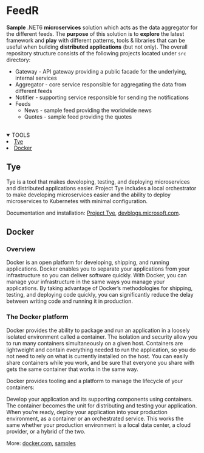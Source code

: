 # FeedR
**Sample** .NET6 **microservices** solution which acts as the data aggregator for the different feeds.
The **purpose** of this solution is to **explore** the latest framework and **play** with different patterns, tools & libraries that can be useful when building **distributed applications** (but not only).
The overall repository structure consists of the following projects located under `src` directory:

- Gateway - API gateway providing a public facade for the underlying, internal services
- Aggregator - core service responsible for aggregating the data from different feeds
- Notifier - supporting service responsible for sending the notifications
- Feeds
  - News - sample feed providing the worldwide news
  - Quotes - sample feed providing the quotes

<br />
<details open="open">
  <summary>TOOLS</summary>
  <li><a href="#Tye">Tye</a></li>
  <li><a href="#Docker">Docker</a></li>
</details>


## Tye

Tye is a tool that makes developing, testing, and deploying microservices and distributed applications easier. 
Project Tye includes a local orchestrator to make developing microservices easier and the ability to deploy microservices to Kubernetes with minimal configuration.

Documentation and installation: [Project Tye](<https://github.com/dotnet/tye>), [devblogs.microsoft.com](<https://devblogs.microsoft.com/dotnet/introducing-project-tye/>).


## Docker

### Overview
Docker is an open platform for developing, shipping, and running applications. Docker enables you to separate your applications from your infrastructure so you can deliver software quickly. With Docker, you can manage your infrastructure in the same ways you manage your applications. By taking advantage of Docker’s methodologies for shipping, testing, and deploying code quickly, you can significantly reduce the delay between writing code and running it in production.

### The Docker platform
Docker provides the ability to package and run an application in a loosely isolated environment called a container. The isolation and security allow you to run many containers simultaneously on a given host. Containers are lightweight and contain everything needed to run the application, so you do not need to rely on what is currently installed on the host. You can easily share containers while you work, and be sure that everyone you share with gets the same container that works in the same way.

Docker provides tooling and a platform to manage the lifecycle of your containers:

Develop your application and its supporting components using containers.
The container becomes the unit for distributing and testing your application.
When you’re ready, deploy your application into your production environment, as a container or an orchestrated service. This works the same whether your production environment is a local data center, a cloud provider, or a hybrid of the two.

More: [docker.com](<https://www.docker.com/>), [samples](<https://docs.docker.com/samples/dotnetcore/>)


